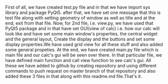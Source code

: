 First of all, we have created test.py file and in that we have import sys library and package PyQt5. after that, we have set one message that
this is test file along with setting geometry of window as well as title and at the end, exit from that file. Now, for 2nd file, i.e. view.py,
 we have used that PyQt5 package and in that have set GUI(view of calc) i.e. how our calc will look like and have set some main window's properties,
 the central widget and the general layout, Create the display and the buttons and set some display properties.We have used grid view for all these 
 stuff and also added some general propeties. At the end, we have created main.py file which is main file and our calc's gui will be seen over there.
 In that particular file, we have defined main function and call view function to see calc's gui. All these we have added to github by creating repository
 and using different commands to push request on master branch of that repository and also added these 3 files in that along with this readme.md file.That's it.